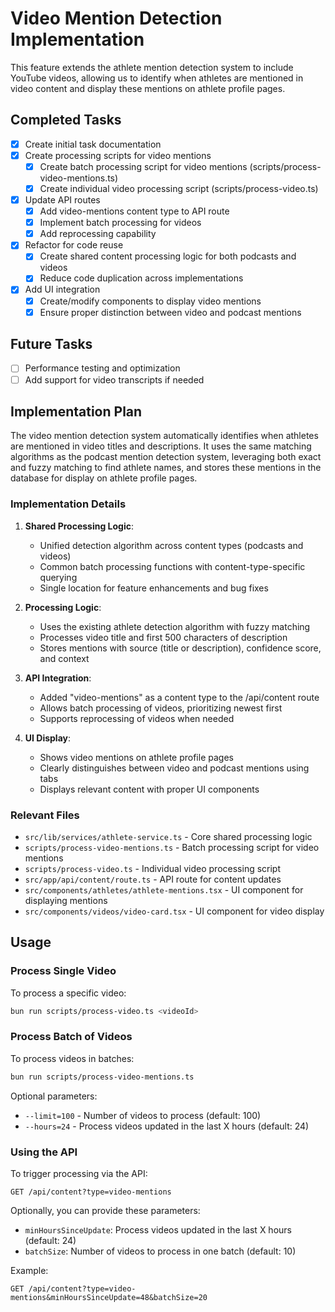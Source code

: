 # Video Mention Detection Implementation

This feature extends the athlete mention detection system to include YouTube videos, allowing us to identify when athletes are mentioned in video content and display these mentions on athlete profile pages.

## Completed Tasks

- [x] Create initial task documentation
- [x] Create processing scripts for video mentions
  - [x] Create batch processing script for video mentions (scripts/process-video-mentions.ts)
  - [x] Create individual video processing script (scripts/process-video.ts)
- [x] Update API routes
  - [x] Add video-mentions content type to API route
  - [x] Implement batch processing for videos
  - [x] Add reprocessing capability
- [x] Refactor for code reuse
  - [x] Create shared content processing logic for both podcasts and videos
  - [x] Reduce code duplication across implementations
- [x] Add UI integration
  - [x] Create/modify components to display video mentions
  - [x] Ensure proper distinction between video and podcast mentions

## Future Tasks

- [ ] Performance testing and optimization
- [ ] Add support for video transcripts if needed

## Implementation Plan

The video mention detection system automatically identifies when athletes are mentioned in video titles and descriptions. It uses the same matching algorithms as the podcast mention detection system, leveraging both exact and fuzzy matching to find athlete names, and stores these mentions in the database for display on athlete profile pages.

### Implementation Details

1. **Shared Processing Logic**:
   - Unified detection algorithm across content types (podcasts and videos)
   - Common batch processing functions with content-type-specific querying
   - Single location for feature enhancements and bug fixes

2. **Processing Logic**:
   - Uses the existing athlete detection algorithm with fuzzy matching
   - Processes video title and first 500 characters of description
   - Stores mentions with source (title or description), confidence score, and context

3. **API Integration**:
   - Added "video-mentions" as a content type to the /api/content route
   - Allows batch processing of videos, prioritizing newest first
   - Supports reprocessing of videos when needed

4. **UI Display**:
   - Shows video mentions on athlete profile pages
   - Clearly distinguishes between video and podcast mentions using tabs
   - Displays relevant content with proper UI components

### Relevant Files

- `src/lib/services/athlete-service.ts` - Core shared processing logic
- `scripts/process-video-mentions.ts` - Batch processing script for video mentions
- `scripts/process-video.ts` - Individual video processing script
- `src/app/api/content/route.ts` - API route for content updates
- `src/components/athletes/athlete-mentions.tsx` - UI component for displaying mentions
- `src/components/videos/video-card.tsx` - UI component for video display

## Usage

### Process Single Video

To process a specific video:

```bash
bun run scripts/process-video.ts <videoId>
```

### Process Batch of Videos

To process videos in batches:

```bash
bun run scripts/process-video-mentions.ts
```

Optional parameters:
- `--limit=100` - Number of videos to process (default: 100)
- `--hours=24` - Process videos updated in the last X hours (default: 24)

### Using the API

To trigger processing via the API:

```
GET /api/content?type=video-mentions
```

Optionally, you can provide these parameters:
- `minHoursSinceUpdate`: Process videos updated in the last X hours (default: 24)
- `batchSize`: Number of videos to process in one batch (default: 10)

Example:
```
GET /api/content?type=video-mentions&minHoursSinceUpdate=48&batchSize=20
``` 